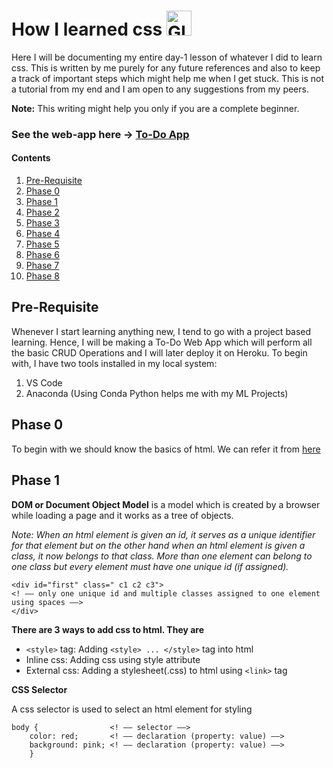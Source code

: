 # How I learned css <img alt="GIF" src="https://github.com/TheDudeThatCode/TheDudeThatCode/blob/master/Assets/headbang.gif" width="40" height="40" />
Here I will be documenting my entire day-1 lesson of whatever I did to learn css. This is written by me purely for any future references and also to keep a track of important steps which might help me when I get stuck. This is not a tutorial from my end and I am open to any suggestions from my peers.

**Note:** This writing might help you only if you are a complete beginner. 
### See the web-app here -> [To-Do App](https://todo-ayushi.herokuapp.com/)
#### Contents
1. [Pre-Requisite](#pre)
2. [Phase 0](#ph0)
3. [Phase 1](#ph1)
4. [Phase 2](#ph2)
5. [Phase 3](#ph3)
6. [Phase 4](#ph4)
7. [Phase 5](#ph5)
8. [Phase 6](#ph6)
9. [Phase 7](#ph7)
10. [Phase 8](#ph8)

<a name="pre"></a>
## Pre-Requisite
Whenever I start learning anything new, I tend to go with a project based learning. Hence, I will be making a To-Do Web App which will perform all the basic CRUD Operations and I will later deploy it on Heroku. To begin with, I have two tools installed in my local system:
1. VS Code
2. Anaconda (Using Conda Python helps me with my ML Projects)

<a name="ph0"></a>
## Phase 0
To begin with we should know the basics of html. We can refer it from [here](https://github.com/ayushi200124/my-html-journey)

<a name="ph1"></a>
## Phase 1
**DOM or Document Object Model** is a model which is created by a browser while loading a page and it works as a tree of objects. 

*Note: When an html element is given an id, it serves as a unique identifier for that element but on the other hand when an html element is given a class, it now belongs to that class. More than one element can belong to one class but every element must have one unique id (if assigned).*
```
<div id="first" class=" c1 c2 c3">
<! –– only one unique id and multiple classes assigned to one element using spaces ––>
</div>
```
**There are 3 ways to add css to html. They are**

- `<style>` tag: Adding `<style> ... </style>` tag into html
- Inline css: Adding css using style attribute
- External css: Adding a stylesheet(.css) to html using `<link>` tag

**CSS Selector**

A css selector is used to select an html element for styling 
```
body {                <! –– selector ––>
    color: red;       <! –– declaration (property: value) ––>
    background: pink; <! –– declaration (property: value) ––>
    }
```
